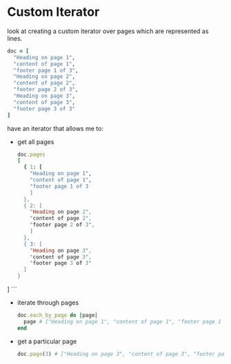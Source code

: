 # Custom Iterator

look at creating a custom iterator over pages which are represented as lines.

  ```ruby
  doc = [
    "Heading on page 1",
    "content of page 1",
    "footer page 1 of 3",
    "Heading on page 2",
    "content of page 2",
    "footer page 2 of 3",
    "Heading on page 3",
    "content of page 3",
    "footer page 3 of 3"
  ]
  ```

have an iterator that allows me to:

  * get all pages
    ```ruby
    doc.pages
    [
      { 1: [
        "Heading on page 1",
        "content of page 1",
        "footer page 1 of 3
        ]
      },
      { 2: [
        "Heading on page 2",
        "content of page 2",
        "footer page 2 of 3",
        ]
      },
      { 3: [
        "Heading on page 3",
        "content of page 3",
        "footer page 3 of 3"
      ]
    }
  ]
    ```
  * iterate through pages
    ```ruby
    doc.each_by_page do |page|
      page # ["Heading on page 1", "content of page 1", "footer page 1 of 3"]
    end
    ```
  * get a particular page
    ```ruby
    doc.page(3) # ["Heading on page 3", "content of page 3", "footer page 3 of 3"]
    ```

